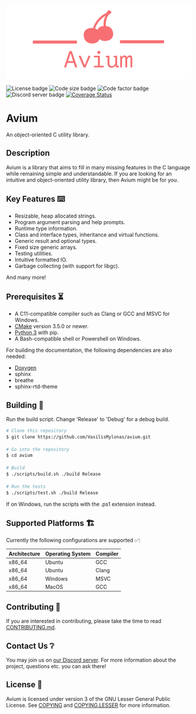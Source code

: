 ![Avium logo](images/avium-logo-transparent.png)

![License badge](https://img.shields.io/github/license/VasilisMylonas/avium)
![Code size badge](https://img.shields.io/github/languages/code-size/VasilisMylonas/avium)
![Code factor badge](https://img.shields.io/codefactor/grade/github/VasilisMylonas/avium)
![Discord server badge](https://img.shields.io/discord/810959563469357057)
[![Coverage Status](https://coveralls.io/repos/github/VasilisMylonas/avium/badge.svg?branch=feature/coveralls-support)](https://coveralls.io/github/VasilisMylonas/avium?branch=feature/coveralls-support)

# Avium

An object-oriented C utility library.

## Description

Avium is a library that aims to fill in many missing features in the C language while remaining simple and understandable. If you are looking for an intuitive and object-oriented utility library, then Avium might be for you.

## Key Features ⌨️

- Resizable, heap allocated strings.
- Program argument parsing and help prompts.
- Runtime type information.
- Class and interface types, inheritance and virtual functions.
- Generic result and optional types.
- Fixed size generic arrays.
- Testing utilities.
- Intuitive formatted IO.
- Garbage collecting (with support for libgc).

And many more!

## Prerequisites ⏳️

- A C11-compatible compiler such as Clang or GCC and MSVC for Windows.
- [CMake](https://cmake.org/) version 3.5.0 or newer.
- [Python 3](https://www.python.org/) with pip.
- A Bash-compatible shell or Powershell on Windows.

For building the documentation, the following dependencies are also needed:

- [Doxygen](https://doxygen.nl)
- sphinx
- breathe
- sphinx-rtd-theme

## Building 🔨

Run the build script. Change 'Release' to 'Debug' for a debug build.

``` bash
# Clone this repository
$ git clone https://github.com/VasilisMylonas/avium.git

# Go into the repository
$ cd avium

# Build
$ ./scripts/build.sh ./build Release

# Run the tests
$ ./scripts/test.sh ./build Release
```

If on Windows, run the scripts with the .ps1 extension instead.

## Supported Platforms 🏗️

Currently the following configurations are supported ✅️:

| Architecture | Operating System | Compiler |
| ------------ | ---------------- | -------- |
| x86_64       | Ubuntu           | GCC      |
| x86_64       | Ubuntu           | Clang    |
| x86_64       | Windows          | MSVC     |
| x86_64       | MacOS            | GCC      |

## Contributing 🤝

If you are interested in contributing, please take the time to read [CONTRIBUTING.md](./CONTRIBUTING.md).

## Contact Us ❔️

You may join us on [our Discord server](https://discord.gg/ntcjbMbVts). For more information about the project, questions etc. you can ask there!

## License 📕

Avium is licensed under version 3 of the GNU Lesser General Public License. See [COPYING](./COPYING) and [COPYING.LESSER](./COPYING.LESSER) for more information.
